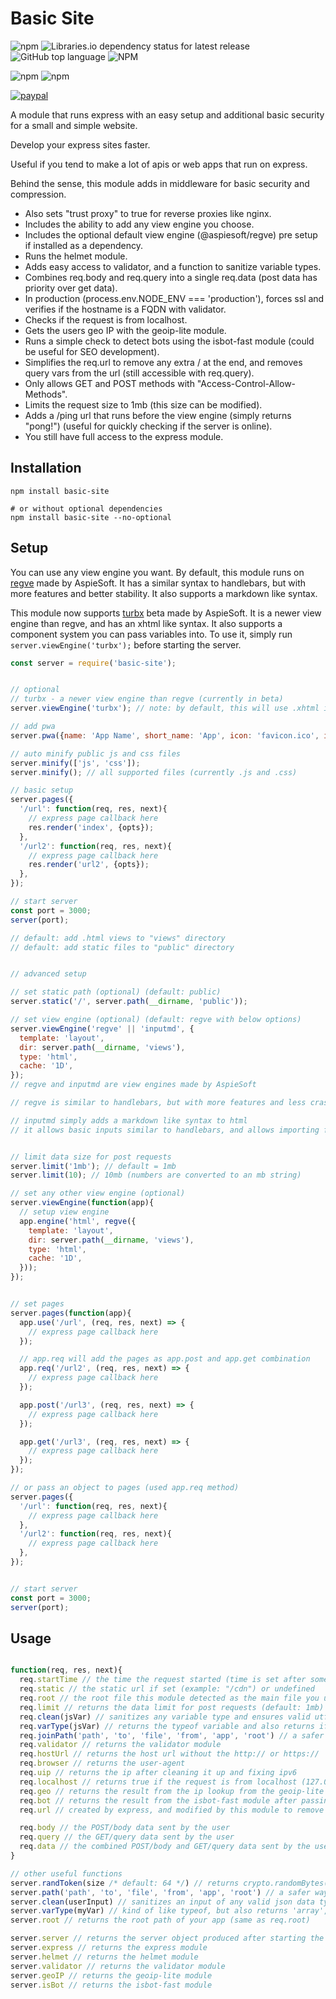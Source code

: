 # Basic Site

![npm](https://img.shields.io/npm/v/basic-site)
![Libraries.io dependency status for latest release](https://img.shields.io/librariesio/release/npm/basic-site)
![GitHub top language](https://img.shields.io/github/languages/top/aspiesoft/basic-site)
![NPM](https://img.shields.io/npm/l/basic-site)

![npm](https://img.shields.io/npm/dw/basic-site)
![npm](https://img.shields.io/npm/dm/basic-site)

[![paypal](https://img.shields.io/badge/buy%20me%20a%20coffee-paypal-blue)](https://buymeacoffee.aspiesoft.com/)

A module that runs express with an easy setup and additional basic security for a small and simple website.

Develop your express sites faster.

Useful if you tend to make a lot of apis or web apps that run on express.

Behind the sense, this module adds in middleware for basic security and compression.

- Also sets "trust proxy" to true for reverse proxies like nginx.
- Includes the ability to add any view engine you choose.
- Includes the optional default view engine (@aspiesoft/regve) pre setup if installed as a dependency.
- Runs the helmet module.
- Adds easy access to validator, and a function to sanitize variable types.
- Combines req.body and req.query into a single req.data (post data has priority over get data).
- In production (process.env.NODE_ENV === 'production'), forces ssl and verifies if the hostname is a FQDN with validator.
- Checks if the request is from localhost.
- Gets the users geo IP with the geoip-lite module.
- Runs a simple check to detect bots using the isbot-fast module (could be useful for SEO development).
- Simplifies the req.url to remove any extra / at the end, and removes query vars from the url (still accessible with req.query).
- Only allows GET and POST methods with "Access-Control-Allow-Methods".
- Limits the request size to 1mb (this size can be modified).
- Adds a /ping url that runs before the view engine (simply returns "pong!") (useful for quickly checking if the server is online).
- You still have full access to the express module.

## Installation

```shell script
npm install basic-site

# or without optional dependencies
npm install basic-site --no-optional
```

## Setup

You can use any view engine you want. By default, this module runs on [regve](https://github.com/aspiesoft/regve) made by AspieSoft. It has a similar syntax to handlebars, but with more features and better stability. It also supports a markdown like syntax.

This module now supports [turbx](https://github.com/aspiesoft/turbx) beta made by AspieSoft. It is a newer view engine than regve, and has an xhtml like syntax. It also supports a component system you can pass variables into. To use it, simply run `server.viewEngine('turbx');` before starting the server.

```js
const server = require('basic-site');


// optional
// turbx - a newer view engine than regve (currently in beta)
server.viewEngine('turbx'); // note: by default, this will use .xhtml instead of .html

// add pwa
server.pwa({name: 'App Name', short_name: 'App', icon: 'favicon.ico', icon_background: '#ffffff'});

// auto minify public js and css files
server.minify(['js', 'css']);
server.minify(); // all supported files (currently .js and .css)

// basic setup
server.pages({
  '/url': function(req, res, next){
    // express page callback here
    res.render('index', {opts});
  },
  '/url2': function(req, res, next){
    // express page callback here
    res.render('url2', {opts});
  },
});

// start server
const port = 3000;
server(port);

// default: add .html views to "views" directory
// default: add static files to "public" directory


// advanced setup

// set static path (optional) (default: public)
server.static('/', server.path(__dirname, 'public'));

// set view engine (optional) (default: regve with below options)
server.viewEngine('regve' || 'inputmd', {
  template: 'layout',
  dir: server.path(__dirname, 'views'),
  type: 'html',
  cache: '1D',
});
// regve and inputmd are view engines made by AspieSoft

// regve is similar to handlebars, but with more features and less crashing

// inputmd simply adds a markdown like syntax to html
// it allows basic inputs similar to handlebars, and allows importing files (but has no functions or if statements)


// limit data size for post requests
server.limit('1mb'); // default = 1mb
server.limit(10); // 10mb (numbers are converted to an mb string)

// set any other view engine (optional)
server.viewEngine(function(app){
  // setup view engine
  app.engine('html', regve({
    template: 'layout',
    dir: server.path(__dirname, 'views'),
    type: 'html',
    cache: '1D',
  }));
});


// set pages
server.pages(function(app){
  app.use('/url', (req, res, next) => {
    // express page callback here
  });

  // app.req will add the pages as app.post and app.get combination
  app.req('/url2', (req, res, next) => {
    // express page callback here
  });

  app.post('/url3', (req, res, next) => {
    // express page callback here
  });

  app.get('/url3', (req, res, next) => {
    // express page callback here
  });
});

// or pass an object to pages (used app.req method)
server.pages({
  '/url': function(req, res, next){
    // express page callback here
  },
  '/url2': function(req, res, next){
    // express page callback here
  },
});


// start server
const port = 3000;
server(port);

```

## Usage

```js

function(req, res, next){
  req.startTime // the time the request started (time is set after some basics like the helmet module have run)
  req.static // the static url if set (example: "/cdn") or undefined
  req.root // the root file this module detected as the main file you used to start the server
  req.limit // returns the data limit for post requests (default: 1mb)
  req.clean(jsVar) // sanitizes any variable type and ensures valid utf8 (also checks nested objects and arrays)
  req.varType(jsVar) // returns the typeof variable and also returns if the var is an array, null, or regex
  req.joinPath('path', 'to', 'file', 'from', 'app', 'root') // a safer way to use path.join which prevents backtracking when combining by cammas, and enforces a path to stay within the root of your app
  req.validator // returns the validator module
  req.hostUrl // returns the host url without the http:// or https://
  req.browser // returns the user-agent
  req.uip // returns the ip after cleaning it up and fixing ipv6
  req.localhost // returns true if the request is from localhost (127.0.0.1, localhost, ::1)
  req.geo // returns the result from the ip lookup from the geoip-lite module
  req.bot // returns the result from the isbot-fast module after passing the browser (user-agent)
  req.url // created by express, and modified by this module to remove query vars and the trailing / at the end of the string

  req.body // the POST/body data sent by the user
  req.query // the GET/query data sent by the user
  req.data // the combined POST/body and GET/query data sent by the user (with POST/body taking priority over GET/query)
}

// other useful functions
server.randToken(size /* default: 64 */) // returns crypto.randomBytes(size).toString('hex')
server.path('path', 'to', 'file', 'from', 'app', 'root') // a safer way to use path.join which prevents backtracking when combining by cammas, and enforces a path to stay within the root of your app
server.clean(userInput) // sanitizes an input of any valid json data type, and enforces valid utf8 (same as req.clean)
server.varType(myVar) // kind of like typeof, but also returns 'array', 'regex', and 'null' (same as req.varType)
server.root // returns the root path of your app (same as req.root)

server.server // returns the server object produced after starting the module
server.express // returns the express module
server.helmet // returns the helmet module
server.validator // returns the validator module
server.geoIP // returns the geoip-lite module
server.isBot // returns the isbot-fast module

```
